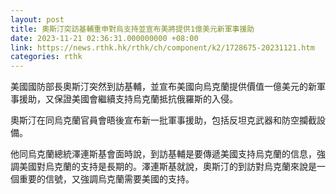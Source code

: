 ```yaml
---
layout: post
title: 奧斯汀突訪基輔重申對烏支持並宣布美將提供1億美元新軍事援助
date: 2023-11-21 02:36:31.000000000 +08:00
link: https://news.rthk.hk/rthk/ch/component/k2/1728675-20231121.htm
categories: rthk
---
```


美國國防部長奧斯汀突然到訪基輔，並宣布美國向烏克蘭提供價值一億美元的新軍事援助，又保證美國會繼續支持烏克蘭抵抗俄羅斯的入侵。

奧斯汀在同烏克蘭官員會晤後宣布新一批軍事援助，包括反坦克武器和防空攔截設備。

他同烏克蘭總統澤連斯基會面時說，到訪基輔是要傳遞美國支持烏克蘭的信息，強調美國對烏克蘭的支持是長期的。澤連斯基就說，奧斯汀的到訪對烏克蘭來說是一個重要的信號，又強調烏克蘭需要美國的支持。
